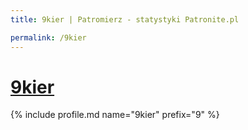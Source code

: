```yaml
---
title: 9kier | Patromierz - statystyki Patronite.pl

permalink: /9kier
---
```


# [9kier](https://patronite.pl/9kier)

{% include profile.md name="9kier" prefix="9" %}
